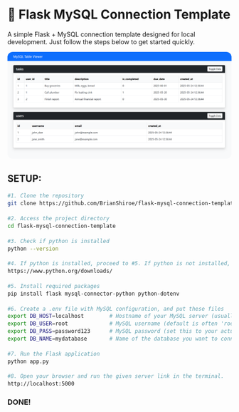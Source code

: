 # 🔌 Flask MySQL Connection Template

A simple Flask + MySQL connection template designed for local development. Just follow the steps below to get started quickly.

<img src="demo.png" alt="demo screenshot" style="border-radius: 12px; max-width: 100%; height: auto;">

## SETUP:
```bash
#1. Clone the repository
git clone https://github.com/BrianShiroe/flask-mysql-connection-template.git

#2. Access the project directory
cd flask-mysql-connection-template

#3. Check if python is installed
python --version

#4. If python is installed, proceed to #5. If python is not installed, install on this link.
https://www.python.org/downloads/

#5. Install required packages
pip install flask mysql-connector-python python-dotenv

#6. Create a .env file with MySQL configuration, and put these files
export DB_HOST=localhost        # Hostname of your MySQL server (usually 'localhost' for local development)
export DB_USER=root             # MySQL username (default is often 'root' unless changed)
export DB_PASS=password123      # MySQL password (set this to your actual MySQL password)
export DB_NAME=mydatabase       # Name of the database you want to connect to

#7. Run the Flask application
python app.py

#8. Open your browser and run the given server link in the terminal.
http://localhost:5000
```

### DONE!